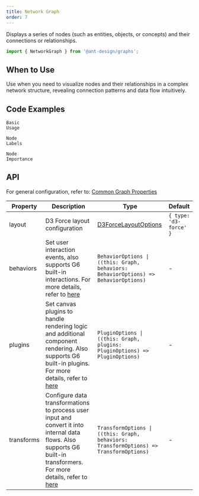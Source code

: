 ```yaml
---
title: Network Graph
order: 7
---
```


Displays a series of nodes (such as entities, objects, or concepts) and their connections or relationships.

```js
import { NetworkGraph } from '@ant-design/graphs';
```

## When to Use

Use when you need to visualize nodes and their relationships in a complex network structure, revealing connection patterns and data flow intuitively.

## Code Examples

<code id="demo-network-graph-default" src="./demos/network-graph/default.tsx" description="A simple demonstration.">Basic Usage</code>

<code id="demo-network-graph-label" src="./demos/network-graph/label.tsx" description="Display node labels. By default, three lines of text are shown, with the full content displayed on hover.">Node Labels</code>

<code id="demo-network-graph-node-importance" src="./demos/network-graph/node-importance.tsx" description="Map node importance to node size. Click [here](https://g6.antv.antgroup.com/en/api/transforms/map-node-size) for more configuration options.">Node Importance</code>

## API

For general configuration, refer to: [Common Graph Properties](./graphs/overview#common-graph-properties)

| Property | Description | Type | Default |
| --- | --- | --- | --- |
| layout | D3 Force layout configuration | [D3ForceLayoutOptions](https://g6.antv.antgroup.com/en/api/layouts/d3-force-layout) | `{ type: 'd3-force' }` |
| behaviors | Set user interaction events, also supports G6 built-in interactions. For more details, refer to [here](https://g6.antv.antgroup.com/en/api/behaviors/brush-select) | `BehaviorOptions \| ((this: Graph, behaviors: BehaviorOptions) => BehaviorOptions)` | - |
| plugins   | Set canvas plugins to handle rendering logic and additional component rendering. Also supports G6 built-in plugins. For more details, refer to [here](https://g6.antv.antgroup.com/en/api/plugins/background) | `PluginOptions \| ((this: Graph, plugins: PluginOptions) => PluginOptions)` | - |
| transforms | Configure data transformations to process user input and convert it into internal data flows. Also supports G6 built-in transformers. For more details, refer to [here](https://g6.antv.antgroup.com/en/api/transforms/map-node-size) | `TransformOptions \| ((this: Graph, behaviors: TransformOptions) => TransformOptions)` | - |
